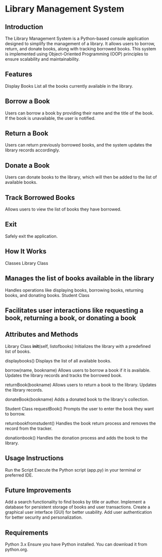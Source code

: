 # Library Management System

## Introduction

The Library Management System is a Python-based console application designed to simplify the management of a library. It allows users to borrow, return, and donate books, along with tracking borrowed books. This system is implemented using Object-Oriented Programming (OOP) principles to ensure scalability and maintainability.

## Features

Display Books
List all the books currently available in the library.

## Borrow a Book

Users can borrow a book by providing their name and the title of the book. If the book is unavailable, the user is notified.

## Return a Book

Users can return previously borrowed books, and the system updates the library records accordingly.

## Donate a Book

Users can donate books to the library, which will then be added to the list of available books.

## Track Borrowed Books

Allows users to view the list of books they have borrowed.

## Exit

Safely exit the application.

## How It Works

Classes
Library Class

## Manages the list of books available in the library

Handles operations like displaying books, borrowing books, returning books, and donating books.
Student Class

## Facilitates user interactions like requesting a book, returning a book, or donating a book

## Attributes and Methods

Library Class
__init__(self, listofbooks)
Initializes the library with a predefined list of books.

displaybooks()
Displays the list of all available books.

borrow(name, bookname)
Allows users to borrow a book if it is available. Updates the library records and tracks the borrowed book.

returnBook(bookname)
Allows users to return a book to the library. Updates the library records.

donateBook(bookname)
Adds a donated book to the library's collection.

Student Class
requestBook()
Prompts the user to enter the book they want to borrow.

returnbookfromstudent()
Handles the book return process and removes the record from the tracker.

donationbook()
Handles the donation process and adds the book to the library.

## Usage Instructions

Run the Script
Execute the Python script (app.py) in your terminal or preferred IDE.

## Future Improvements

Add a search functionality to find books by title or author.
Implement a database for persistent storage of books and user transactions.
Create a graphical user interface (GUI) for better usability.
Add user authentication for better security and personalization.

## Requirements

Python 3.x
Ensure you have Python installed. You can download it from python.org.

